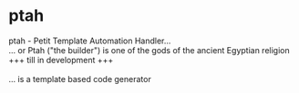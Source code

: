 # ptah
ptah - Petit Template Automation Handler...\
... or Ptah ("the builder") is one of the gods of the ancient Egyptian religion\
+++ till in development +++\
\
... is a template based code generator
